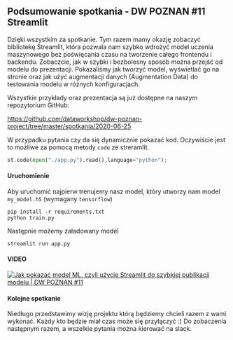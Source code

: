 ## Podsumowanie spotkania - DW POZNAN #11 Streamlit

Dzięki wszystkim za spotkanie.  Tym razem mamy okazję zobaczyć bibliotekę Streamlit, która pozwala nam szybko wdrożyć model uczenia maszynowego bez poświęcania czasu na tworzenie całego frontendu i backendu.  Zobaczcie, jak  w szybki i bezbolesny sposób można przejść od modelu do prezentacji. Pokazaliśmy jak tworzyć model, wyświetlać go na stronie oraz jak użyć augmentacji danych (Augmentation Data) do testowania modelu w różnych konfiguracjach.

Wszystkie przykłady oraz prezentacja  są już dostępne na naszym repozytorium GitHub:

https://github.com/dataworkshop/dw-poznan-project/tree/master/spotkania/2020-06-25

W przypadku pytania czy da się dynamicznie pokazać kod. Oczywiście jest to możliwe za pomocą metody `code` ze streramlit.

```python
st.code(open("./app.py").read(),language="python");
```

#### Uruchomienie

Aby uruchomić najpierw trenujemy nasz model, który utworzy nam model `my_model.h5` (wymagany `tensorflow`)

```
pip install -r requirements.txt
python train.py
```

Następnie możemy załadowany model

```shell
streamlit run app.py
```



#### VIDEO

[![Jak pokazać model ML, czyli użycie Streamlit do szybkiej publikacji modelu | DW POZNAN #11
](http://img.youtube.com/vi/g1AD_1rgzEA/0.jpg)](https://www.youtube.com/watch?v=g1AD_1rgzEA)

#### Kolejne spotkanie

Niedługo przedstawimy wizję projektu którą będziemy chcieli razem z wami wykonać. Każdy kto będzie miał czas może się przyłączyć :) Do zobaczenia następnym razem, a wszelkie pytania można kierować na slack.
